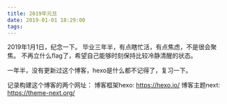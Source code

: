 ```yaml
---
title: 2019年元旦
date: 2019-01-01 18:29:00
tags:
---
```

2019年1月1日，纪念一下。
毕业三年半，有点瞎忙活，有点焦虑，不是很会聚焦。
不再立什么flag了，希望自己能够时刻保持比较冷静清醒的状态。

一年半，没有更新过这个博客，hexo是什么都不记得了，复习一下。

记录构建这个博客的两个网址：
博客框架hexo: https://hexo.io/
博客主题next: https://theme-next.org/
